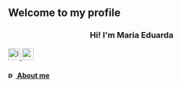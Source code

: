 ## Welcome to my profile 
<h3 align="center">Hi! I'm Maria Eduarda</h3>

<p align="center">
<div>
<a href = "https://instagram.com/_duudafs"><img width="24" height="24" src="https://img.icons8.com/color-pixels/32/instagram-new.png" alt="instagram-new"></>
<a href = "mailto:dudascomparin@gmail.com"><img width="24" height="24" src="https://img.icons8.com/color-pixels/32/gmail-new.png" alt="gmail-new"></>
</div>
</p>
<h4><img width="15" height="15" src="https://img.icons8.com/tiny-glyph/16/F25081/person-male.png" alt="person-male"/>  About me</h4>
